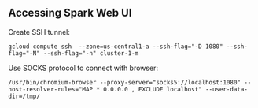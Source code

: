 
## Accessing Spark Web UI

Create SSH tunnel:
```
gcloud compute ssh  --zone=us-central1-a --ssh-flag="-D 1080" --ssh-flag="-N" --ssh-flag="-n" cluster-1-m
```

Use SOCKS protocol to connect with browser:
```
/usr/bin/chromium-browser --proxy-server="socks5://localhost:1080" --host-resolver-rules="MAP * 0.0.0.0 , EXCLUDE localhost" --user-data-dir=/tmp/
```

